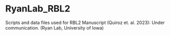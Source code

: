 # RyanLab_RBL2
Scripts and data files used for RBL2 Manuscript (Quiroz et. al. 2023): Under communication. (Ryan Lab, University  of Iowa)
